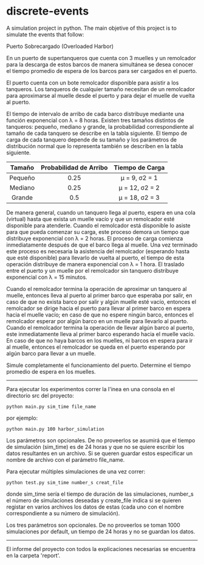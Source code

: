 # discrete-events
A simulation project in python.
The main objetive of this project is to simulate the events that follow:

Puerto Sobrecargado (Overloaded Harbor)

En un puerto de supertanqueros que cuenta con 3 muelles y un remolcador
para la descarga de estos barcos de manera simultánea se desea conocer el tiempo
promedio de espera de los barcos para ser cargados en el puerto.

El puerto cuenta con un bote remolcador disponible para asistir a los tanqueros. Los tanqueros de cualquier tamaño necesitan de un remolcador para
aproximarse al muelle desde el puerto y para dejar el muelle de vuelta al puerto.

El tiempo de intervalo de arribo de cada barco distribuye mediante una función exponencial con λ = 8 horas. Existen tres tamaños distintos de tanqueros:
pequeño, mediano y grande, la probabilidad correspondiente al tamaño de cada
tanquero se describe en la tabla siguiente. El tiempo de carga de cada tanquero
depende de su tamaño y los parámetros de distribución normal que lo representa
también se describen en la tabla siguiente.

|Tamaño  |Probabilidad de Arribo |Tiempo de Carga|
|:---:|:---:| :---:|
|Pequeño |      0.25             |µ = 9, σ2 = 1  |
|Mediano |      0.25             |µ = 12, σ2 = 2 |
|Grande  |      0.5              |µ = 18, σ2 = 3 | 

De manera general, cuando un tanquero llega al puerto, espera en una cola
(virtual) hasta que exista un muelle vacío y que un remolcador esté disponible
para atenderle. Cuando el remolcador está disponible lo asiste para que pueda
comenzar su carga, este proceso demora un tiempo que distribuye exponencial
con λ = 2 horas. El proceso de carga comienza inmediatamente después de que
el barco llega al muelle. Una vez terminado este proceso es necesaria la asistencia
del remolcador (esperando hasta que esté disponible) para llevarlo de vuelta al
puerto, el tiempo de esta operación distribuye de manera exponencial con λ = 1
hora. El traslado entre el puerto y un muelle por el remolcador sin tanquero
distribuye exponencial con λ = 15 minutos.

Cuando el remolcador termina la operación de aproximar un tanquero al
muelle, entonces lleva al puerto al primer barco que esperaba por salir, en caso de
que no exista barco por salir y algún muelle esté vacío, entonces el remolcador se
dirige hacia el puerto para llevar al primer barco en espera hacia el muelle vacío;
en caso de que no espere ningún barco, entonces el remolcador esperar por
algún barco en un muelle para llevarlo al puerto. Cuando el remolcador termina
la operación de llevar algún barco al puerto, este inmediatamente lleva al primer
barco esperando hacia el muelle vacío. En caso de que no haya barcos en los
muelles, ni barcos en espera para ir al muelle, entonces el remolcador se queda
en el puerto esperando por algún barco para llevar a un muelle.

Simule completamente el funcionamiento del puerto. Determine el tiempo
promedio de espera en los muelles.


-----------------------------------------------------------

Para ejecutar los experimentos correr la l\'inea en una consola en el directorio src del proyecto:

```python main.py sim_time file_name```

por ejemplo:

```python main.py 100 harbor_simulation```

Los parámetros son opcionales. De no proveerlos se asumirá que el tiempo de simulación (sim_time) es de 24 horas y que no se quiere escribir los datos resultantes en un archivo. Si se queren guardar estos especificar un nombre de archivo con el parámetro file_name.

Para ejecutar múltiples simulaciones de una vez correr:

```python test.py sim_time number_s creat_file```

donde sim_time sería el tiempo de duración de las simulaciones, number_s el número de simulaciones deseadas y create_file indica si se quieren registar en varios archivos los datos de estas (cada uno con el nombre correspondiente a su número de simulación).

Los tres parámetros son opcionales. De no proveerlos se toman 1000 simulaciones por default, un tiempo de 24 horas y no se guardan los datos.

-----------------------------------------------------------

El informe del proyecto con todos la explicaciones necesarias se encuentra en la carpeta 'report'.